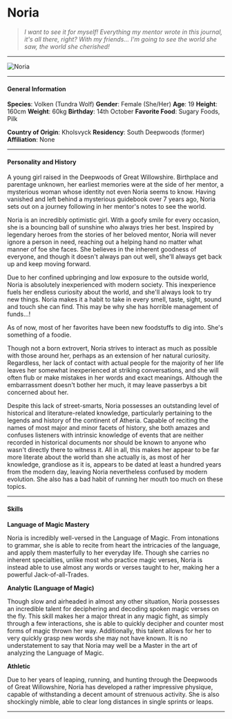# Noria

>*I want to see it for myself! Everything my mentor wrote in this journal, it's all there, right? With my friends... I'm going to see the world she saw, the world she cherished!*

___
![](https://i.imgur.com/29LLjIe.png "Noria")

___

#### General Information

**Species**: Volken (Tundra Wolf)
**Gender**: Female (She/Her)
**Age**: 19
**Height**: 160cm
**Weight**: 60kg
**Birthday**: 14th October
**Favorite Food**: Sugary Foods, Pilk

**Country of Origin**: Kholsvyck
**Residency**: South Deepwoods (former)
**Affiliation**: None

___

#### Personality and History
A young girl raised in the Deepwoods of Great Willowshire. Birthplace and parentage unknown, her earliest memories were at the side of her mentor, a mysterious woman whose identity not even Noria seems to know. Having vanished and left behind a mysterious guidebook over 7 years ago, Noria sets out on a journey following in her mentor's notes to see the world.

Noria is an incredibly optimistic girl. With a goofy smile for every occasion, she is a bouncing ball of sunshine who always tries her best. Inspired by legendary heroes from the stories of her beloved mentor, Noria will never ignore a person in need, reaching out a helping hand no matter what manner of foe she faces. She believes in the inherent goodness of everyone, and though it doesn't always pan out well, she'll always get back up and keep moving forward.

Due to her confined upbringing and low exposure to the outside world, Noria is absolutely inexperienced with modern society. This inexperience fuels her endless curiosity about the world, and she'll always look to try new things. Noria makes it a habit to take in every smell, taste, sight, sound and touch she can find. This may be why she has horrible management of funds...!

As of now, most of her favorites have been new foodstuffs to dig into. She's something of a foodie.

Though not a born extrovert, Noria strives to interact as much as possible with those around her, perhaps as an extension of her natural curiosity. Regardless, her lack of contact with actual people for the majority of her life leaves her somewhat inexperienced at striking conversations, and she will often flub or make mistakes in her words and exact meanings. Although the embarrassment doesn't bother her much, it may leave passerbys a bit concerned about her.

Despite this lack of street-smarts, Noria possesses an outstanding level of historical and literature-related knowledge, particularly pertaining to the legends and history of the continent of Atheria. Capable of reciting the names of most major and minor facets of history, she both amazes and confuses listeners with intrinsic knowledge of events that are neither recorded in historical documents nor should be known to anyone who wasn't directly there to witness it. All in all, this makes her appear to be far more literate about the world than she actually is, as most of her knowledge, grandiose as it is, appears to be dated at least a hundred years from the modern day, leaving Noria nevertheless confused by modern evolution. She also has a bad habit of running her mouth too much on these topics.

___

#### Skills
**Language of Magic Mastery**

Noria is incredibly well-versed in the Language of Magic. From intonations to grammar, she is able to recite from heart the intricacies of the language, and apply them masterfully to her everyday life. Though she carries no inherent specialties, unlike most who practice magic verses, Noria is instead able to use almost any words or verses taught to her, making her a powerful Jack-of-all-Trades. 


**Analytic (Language of Magic)**

Though slow and airheaded in almost any other situation, Noria possesses an incredible talent for deciphering and decoding spoken magic verses on the fly. This skill makes her a major threat in any magic fight, as simply through a few interactions, she is able to quickly decipher and counter most forms of magic thrown her way. Additionally, this talent allows for her to very quickly grasp new words she may not have known. It is no understatement to say that Noria may well be a Master in the art of analyzing the Language of Magic.

**Athletic**

Due to her years of leaping, running, and hunting through the Deepwoods of Great Willowshire, Noria has developed a rather impressive physique, capable of withstanding a decent amount of strenuous activity. She is also shockingly nimble, able to clear long distances in single sprints or leaps. 

___








